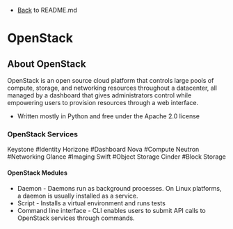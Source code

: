- [Back](README.md) to README.md

# OpenStack

## About OpenStack  

OpenStack is an open source cloud platform that controls large pools of compute, storage, and networking resources throughout a datacenter, all managed by a dashboard that gives administrators control while empowering users to provision resources through a web interface.

- Written mostly in Python and free under the Apache 2.0 license

### OpenStack Services
Keystone	#Identity
Horizone	#Dashboard
Nova		#Compute
Neutron		#Networking
Glance		#Imaging
Swift		#Object Storage
Cinder		#Block Storage

#### OpenStack Modules
- Daemon - Daemons run as background processes. On Linux platforms, a daemon is usually
installed as a service.
- Script - Installs a virtual environment and runs tests
- Command line interface - CLI enables users to submit API calls to OpenStack services through
commands.
